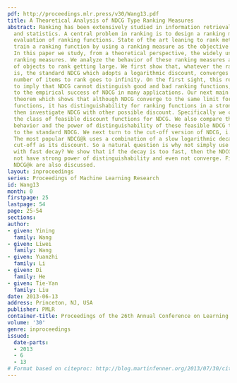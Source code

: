 ```yaml
---
pdf: http://proceedings.mlr.press/v30/Wang13.pdf
title: A Theoretical Analysis of NDCG Type Ranking Measures
abstract: Ranking has been extensively studied in information retrieval, machine learning
  and statistics. A central problem in ranking is to design a ranking measure for
  evaluation of ranking functions. State of the art leaning to rank methods often
  train a ranking function by using a ranking measure as the objective to maximize.
  In this paper we study, from a theoretical perspective, the widely used NDCG type
  ranking measures. We analyze the behavior of these ranking measures as the number
  of objects to rank getting large. We first show that, whatever the ranking function
  is, the standard NDCG which adopts a logarithmic discount, converges to 1 as the
  number of items to rank goes to infinity. On the first sight, this result seems
  to imply that NDCG cannot distinguish good and bad ranking functions, contradicting
  to the empirical success of NDCG in many applications. Our next main result is a
  theorem which shows that although NDCG converge to the same limit for all ranking
  functions, it has distinguishability for ranking functions in a strong sense. We
  then investigate NDCG with other possible discount. Specifically we characterize
  the class of feasible discount functions for NDCG. We also compare the limiting
  behavior and the power of distinguishability of these feasible NDCG type measures
  to the standard NDCG. We next turn to the cut-off version of NDCG, i.e., NDCG@k.
  The most popular NDCG@k uses a combination of a slow logarithmic decay and a hard
  cut-off as its discount. So a natural question is why not simply use a smooth discount
  with fast decay? We show that if the decay is too fast, then the NDCG measure does
  not have strong power of distinguishability and even not converge. Finally, feasible
  NDCG@k are also discussed.
layout: inproceedings
series: Proceedings of Machine Learning Research
id: Wang13
month: 0
firstpage: 25
lastpage: 54
page: 25-54
sections: 
author:
- given: Yining
  family: Wang
- given: Liwei
  family: Wang
- given: Yuanzhi
  family: Li
- given: Di
  family: He
- given: Tie-Yan
  family: Liu
date: 2013-06-13
address: Princeton, NJ, USA
publisher: PMLR
container-title: Proceedings of the 26th Annual Conference on Learning Theory
volume: '30'
genre: inproceedings
issued:
  date-parts:
  - 2013
  - 6
  - 13
# Format based on citeproc: http://blog.martinfenner.org/2013/07/30/citeproc-yaml-for-bibliographies/
---
```


